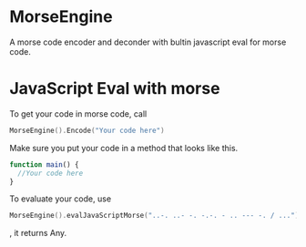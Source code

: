 # MorseEngine

A morse code encoder and deconder with bultin javascript eval for morse code. 

# JavaScript Eval with morse

To get your code in morse code, call 
```swift
MorseEngine().Encode("Your code here")
```
Make sure you put your code in a method that looks like this.
```js
function main() {
  //Your code here
}
```

To evaluate your code, use 
```swift
MorseEngine().evalJavaScriptMorse("..-. ..- -. -.-. - .. --- -. / ...")
```
, it returns Any.
